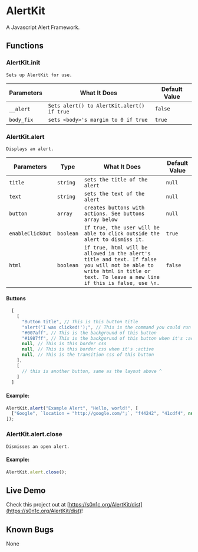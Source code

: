 # AlertKit
A Javascript Alert Framework.

## Functions

### AlertKit.init

`Sets up AlertKit for use.`

Parameters | What It Does | Default Value
---------- | ------------ | --------------
`__alert`  | `Sets alert() to AlertKit.alert() if true` | `false`
`body_fix` | `sets <body>'s margin to 0 if true` | `true`


### AlertKit.alert

`Displays an alert.`

Parameters | Type | What It Does | Default Value
--------- | ---- | ------------ | -------------
`title` | `string` | `sets the title of the alert` | `null`
`text`  | `string` | `sets the text of the alert` | `null`
`button` | `array` | `creates buttons with actions. See buttons array below` | `null`
`enableClickOut` | `boolean` | `If true, the user will be able to click outside the alert to dismiss it.` | `true`
`html` | `boolean` | `if true, html will be allowed in the alert's title and text. If false you will not be able to write html in title or text. To leave a new line if this is false, use \n.` | `false`

#### Buttons
```js
  [
    [
      "Button title", // This is this button title
      "alert('I was clicked!');", // This is the command you could run right when this button is clicked
      "#007aff", // This is the background of this button
      "#1987ff", // This is the backgorund of this button when it's :active (held on to)
      null, // This is this border css
      null, // This is this border css when it's :active
      null, // This is the transition css of this button
    ],
    [
      // this is another button, same as the layout above ^
    ]
  ]
```

#### Example:
```js
AlertKit.alert("Example Alert", "Hello, world!", [
  ["Google", `location = "http://google.com/";`, "f44242", "41cdf4", null, null, null, null, "250ms"]
]);
```

### AlertKit.alert.close

`Dismisses an open alert.`

#### Example: 
```js
AlertKit.alert.close();
```

## Live Demo
Check this project out at [https://s0n1c.org/AlertKit/dist](https://s0n1c.org/AlertKit/dist)!

## Known Bugs
None
